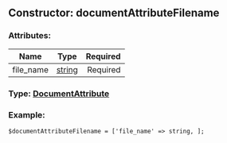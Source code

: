 ## Constructor: documentAttributeFilename  

### Attributes:

| Name     |    Type       | Required |
|----------|:-------------:|---------:|
|file\_name|[string](../types/string.md) | Required|


### Type: [DocumentAttribute](../types/DocumentAttribute.md)

### Example:


```
$documentAttributeFilename = ['file_name' => string, ];
```